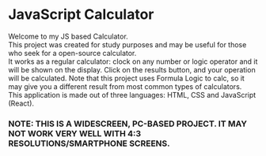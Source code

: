 # JavaScript Calculator
Welcome to my JS based Calculator.
<br /> This project was created for study purposes and may be useful for those who seek for a open-source calculator.
<br /> It works as a regular calculator: clock on any number or logic operator and it will be shown on the display. Click on the results button, and your operation will be calculated. Note that this project uses Formula Logic to calc, so it may give you a different result from most common types of calculators.
<br />This application is made out of three languages: HTML, CSS and JavaScript (React).

### NOTE: THIS IS A WIDESCREEN, PC-BASED PROJECT. IT MAY NOT WORK VERY WELL WITH 4:3 RESOLUTIONS/SMARTPHONE SCREENS.
